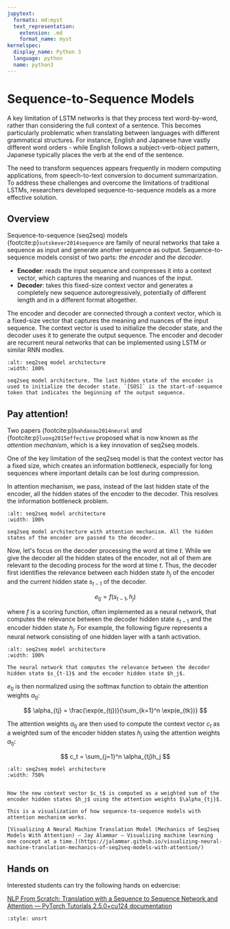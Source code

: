 ```yaml
---
jupytext:
  formats: md:myst
  text_representation:
    extension: .md
    format_name: myst
kernelspec:
  display_name: Python 3
  language: python
  name: python3
---
```


# Sequence-to-Sequence Models

A key limitation of LSTM networks is that they process text word-by-word, rather than considering the full context of a sentence. This becomes particularly problematic when translating between languages with different grammatical structures. For instance, English and Japanese have vastly different word orders - while English follows a subject-verb-object pattern, Japanese typically places the verb at the end of the sentence.

The need to transform sequences appears frequently in modern computing applications, from speech-to-text conversion to document summarization. To address these challenges and overcome the limitations of traditional LSTMs, researchers developed sequence-to-sequence models as a more effective solution.

## Overview

Sequence-to-sequence (seq2seq) models {footcite:p}`sutskever2014sequence` are family of neural networks that take a sequence as input and generate another sequence as output. Sequence-to-sequence models consist of two parts: *the encoder* and *the decoder*.

- **Encoder**: reads the input sequence and compresses it into a context vector, which captures the meaning and nuances of the input.
- **Decoder**: takes this fixed-size context vector and generates a completely new sequence autoregressively, potentially of different length and in a different format altogether.

The encoder and decoder are connected through a context vector, which is a fixed-size vector that captures the meaning and nuances of the input sequence. The context vector is used to initialize the decoder state, and the decoder uses it to generate the output sequence. The encoder and decoder are recurrent neural networks that can be implemented using LSTM or similar RNN modles.

```{figure} ../figs/seq2seq.jpg
:alt: seq2seq model architecture
:width: 100%

seq2seq model architecture. The last hidden state of the encoder is used to initialize the decoder state. `[SOS]` is the start-of-sequence token that indicates the beginning of the output sequence.
```

## Pay attention!

Two papers {footcite:p}`bahdanau2014neural` and {footcite:p}`luong2015effective` proposed what is now known as *the attention mechanism*, which is a key innovation of seq2seq models.

One of the key limitation of the seq2seq model is that the context vector has a fixed size, which creates an information bottleneck, especially for long sequences where important details can be lost during compression.

In attention mechanism, we pass, instead of the last hidden state of the encoder, all the hidden states of the encoder to the decoder. This resolves the information bottleneck problem.

```{figure} ../figs/seq2seq-attention.jpg
:alt: seq2seq model architecture
:width: 100%

seq2seq model architecture with attention mechanism. All the hidden states of the encoder are passed to the decoder.
```

Now, let's focus on the decoder processing the word at time $t$.
While we give the decoder all the hidden states of the encoder, not all of them are relevant to the decoding process for the word at time $t$. Thus, the decoder first identifies the relevance between each hidden state $h_j$ of the encoder and the current hidden state $s_{t-1}$ of the decoder.

$$
e_{tj} = f(s_{t-1}, h_j)
$$

where $f$ is a scoring function, often implemented as a neural network, that computes the relevance between the decoder hidden state $s_{t-1}$ and the encoder hidden state $h_j$. For example, the following figure represents a neural network consisting of one hidden layer with a tanh activation.

```{figure} ../figs/seq2seq-attention-weight.jpg
:alt: seq2seq model architecture
:width: 100%

The neural network that computes the relevance between the decoder hidden state $s_{t-1}$ and the encoder hidden state $h_j$.
```

$e_{tj}$ is then normalized using the softmax function to obtain the attention weights $\alpha_{tj}$:

$$
\alpha_{tj} = \frac{\exp(e_{tj})}{\sum_{k=1}^n \exp(e_{tk})}
$$

The attention weights $\alpha_{tj}$ are then used to compute the context vector $c_t$ as a weighted sum of the encoder hidden states $h_j$ using the attention weights $\alpha_{tj}$:

$$
c_t = \sum_{j=1}^n \alpha_{tj}h_j
$$

```{figure} ../figs/seq2seq-attention-weighted-average.jpg
:alt: seq2seq model architecture
:width: 750%


How the new context vector $c_t$ is computed as a weighted sum of the encoder hidden states $h_j$ using the attention weights $\alpha_{tj}$.

```

```{note}
This is a visualization of how sequence-to-sequence models with attention mechanism works.

[Visualizing A Neural Machine Translation Model (Mechanics of Seq2seq Models With Attention) – Jay Alammar – Visualizing machine learning one concept at a time.](https://jalammar.github.io/visualizing-neural-machine-translation-mechanics-of-seq2seq-models-with-attention/)
```

## Hands on

Interested students can try the following hands on edxercise:

[NLP From Scratch: Translation with a Sequence to Sequence Network and Attention — PyTorch Tutorials 2.5.0+cu124 documentation](https://pytorch.org/tutorials/intermediate/seq2seq_translation_tutorial.html)


```{footbibliography}
:style: unsrt
```
